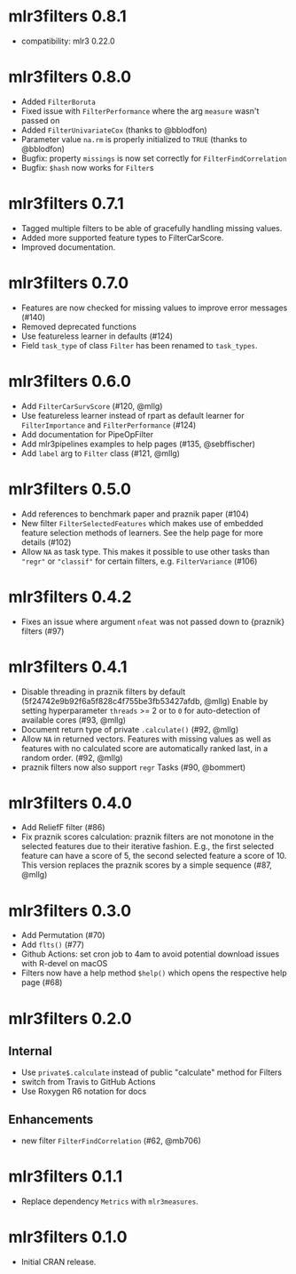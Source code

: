 # mlr3filters 0.8.1

* compatibility: mlr3 0.22.0

# mlr3filters 0.8.0

* Added `FilterBoruta`
* Fixed issue with `FilterPerformance` where the arg `measure` wasn't passed on
* Added `FilterUnivariateCox` (thanks to @bblodfon)
* Parameter value `na.rm` is properly initialized to `TRUE` (thanks to @bblodfon)
* Bugfix: property `missings` is now set correctly for `FilterFindCorrelation`
* Bugfix: `$hash` now works for `Filter`s

# mlr3filters 0.7.1

* Tagged multiple filters to be able of gracefully handling missing values.
* Added more supported feature types to FilterCarScore.
* Improved documentation.

# mlr3filters 0.7.0

* Features are now checked for missing values to improve error messages (#140)
* Removed deprecated functions
* Use featureless learner in defaults (#124)
* Field `task_type` of class `Filter` has been renamed to `task_types`.

# mlr3filters 0.6.0

* Add `FilterCarSurvScore` (#120, @mllg)
* Use featureless learner instead of rpart as default learner for `FilterImportance` and `FilterPerformance` (#124)
* Add documentation for PipeOpFilter
* Add mlr3pipelines examples to help pages (#135, @sebffischer)
* Add `label` arg to `Filter` class (#121, @mllg)

# mlr3filters 0.5.0

* Add references to benchmark paper and praznik paper (#104)
* New filter `FilterSelectedFeatures` which makes use of embedded feature selection methods of learners.
  See the help page for more details (#102)
* Allow `NA` as task type.
  This makes it possible to use other tasks than `"regr"` or `"classif"` for certain filters, e.g. `FilterVariance` (#106)


# mlr3filters 0.4.2

* Fixes an issue where argument `nfeat` was not passed down to {praznik} filters (#97)


# mlr3filters 0.4.1

* Disable threading in praznik filters by default (5f24742e9b92f6a5f828c4f755be3fb53427afdb, @mllg)
  Enable by setting hyperparameter `threads` >= 2 or to `0` for auto-detection of available cores (#93, @mllg)
* Document return type of private `.calculate()` (#92, @mllg)
* Allow `NA` in returned vectors.
  Features with missing values as well as features with no calculated score are automatically ranked last, in a random order.  (#92, @mllg)
* praznik filters now also support `regr` Tasks (#90, @bommert)


# mlr3filters 0.4.0

* Add ReliefF filter (#86)
* Fix praznik scores calculation: praznik filters are not monotone in the selected features due to their iterative fashion. E.g., the first selected feature can have a score of 5, the second selected feature a score of 10. This version replaces the praznik scores by a simple sequence (#87, @mllg)


# mlr3filters 0.3.0

* Add Permutation (#70)
* Add `flts()` (#77)
* Github Actions: set cron job to 4am to avoid potential download issues with R-devel on macOS
* Filters now have a help method `$help()` which opens the respective help page (#68)


# mlr3filters 0.2.0

## Internal

* Use `private$.calculate` instead of public "calculate" method for Filters
* switch from Travis to GitHub Actions
* Use Roxygen R6 notation for docs

## Enhancements

* new filter `FilterFindCorrelation` (#62, @mb706)


# mlr3filters 0.1.1

* Replace dependency `Metrics` with `mlr3measures`.


# mlr3filters 0.1.0

* Initial CRAN release.
